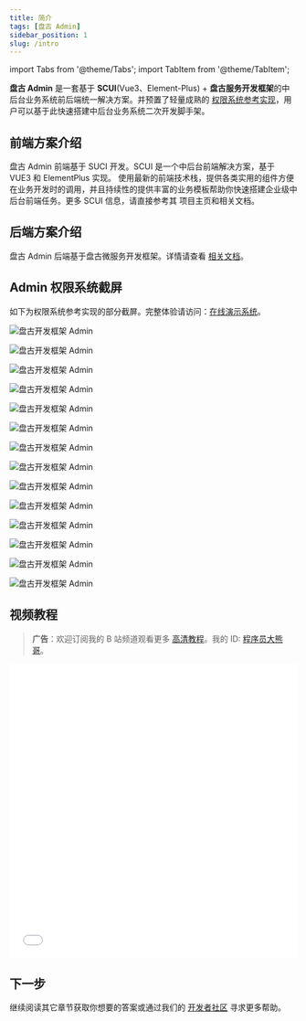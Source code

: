 ```yaml
---
title: 简介
tags: [盘古 Admin]
sidebar_position: 1
slug: /intro
---
```


<head>
  <title>盘古通用权限系统开发框架 | 快速开始 | SUCI(Vue3、Element-Plus) | 盘古开发框架</title>
  <meta name="keywords" content="盘古通用权限系统开发框架 | 快速开始 | SUCI(Vue3、Element-Plus) | 盘古开发框架" />
</head>

import Tabs from '@theme/Tabs';
import TabItem from '@theme/TabItem';

**盘古 Admin** 是一套基于 **SCUI**(Vue3、Element-Plus) + **盘古服务开发框架**的中后台业务系统前后端统一解决方案。并预置了轻量成熟的 [权限系统参考实现](https://pangu-admin.pulanit.com)，用户可以基于此快速搭建中后台业务系统二次开发脚手架。

## 前端方案介绍
盘古 Admin 前端基于 SUCI 开发。SCUI 是一个中后台前端解决方案，基于 VUE3 和 ElementPlus 实现。 使用最新的前端技术栈，提供各类实用的组件方便在业务开发时的调用，并且持续性的提供丰富的业务模板帮助你快速搭建企业级中后台前端任务。更多 SCUI 信息，请直接参考其 项目主页和相关文档。

## 后端方案介绍
盘古 Admin 后端基于盘古微服务开发框架。详情请查看 [相关文档](/docs/intro)。

## Admin 权限系统截屏
如下为权限系统参考实现的部分截屏。完整体验请访问：[在线演示系统](https://pangu-admin.pulanit.com)。

<Tabs>
<TabItem value="1" label="1">

![盘古开发框架 Admin](/resources/doc/38-pangu-admin.png)
</TabItem>
<TabItem value="2" label="2">

![盘古开发框架 Admin](/resources/doc/39-pangu-admin.png)
</TabItem>
<TabItem value="3" label="3">

![盘古开发框架 Admin](/resources/doc/40-pangu-admin.png)
</TabItem>
<TabItem value="4" label="4">

![盘古开发框架 Admin](/resources/doc/41-pangu-admin.png)
</TabItem>
<TabItem value="5" label="5">

![盘古开发框架 Admin](/resources/doc/42-pangu-admin.png)
</TabItem>
<TabItem value="6" label="6">

![盘古开发框架 Admin](/resources/doc/43-pangu-admin.png)
</TabItem>
<TabItem value="7" label="7">

![盘古开发框架 Admin](/resources/doc/44-pangu-admin.png)
</TabItem>
<TabItem value="8" label="8">

![盘古开发框架 Admin](/resources/doc/45-pangu-admin.png)
</TabItem>
<TabItem value="9" label="9">

![盘古开发框架 Admin](/resources/doc/46-pangu-admin.png)
</TabItem>
<TabItem value="10" label="10">

![盘古开发框架 Admin](/resources/doc/47-pangu-admin.png)
</TabItem>
<TabItem value="11" label="11">

![盘古开发框架 Admin](/resources/doc/48-pangu-admin.png)
</TabItem>
<TabItem value="12" label="12">

![盘古开发框架 Admin](/resources/doc/51-pangu-admin.png)
</TabItem>
<TabItem value="13" label="13">

![盘古开发框架 Admin](/resources/doc/50-pangu-admin.png)
</TabItem>
<TabItem value="14" label="14">

![盘古开发框架 Admin](/resources/doc/49-pangu-admin.png)
</TabItem>
</Tabs>

## 视频教程

> **广告**：欢迎订阅我的 B 站频道观看更多 [高清教程](https://space.bilibili.com/1517598861/channel/collectiondetail?sid=2112816)。我的 ID: [程序员大熊哥](https://space.bilibili.com/1517598861)。

<iframe src="//www.bilibili.com/blackboard/html5mobileplayer.html?aid=966650840&bvid=BV1yW4y1F7u8&cid=1415936500&p=1&highQuality" scrolling="no" border="0" frameborder="yes" framespacing="0" allowfullscreen="true" width="100%" height="515"> </iframe>

## 下一步
继续阅读其它章节获取你想要的答案或通过我们的 [开发者社区](/community) 寻求更多帮助。

